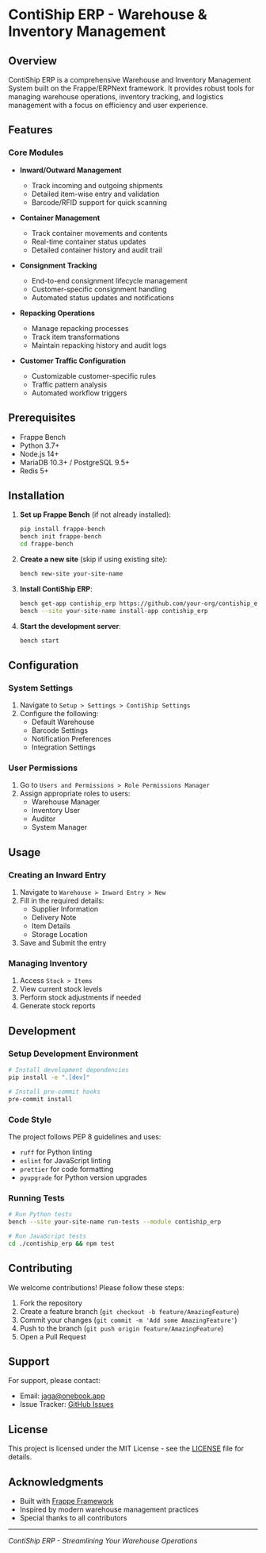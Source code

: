 # ContiShip ERP - Warehouse & Inventory Management

## Overview

ContiShip ERP is a comprehensive Warehouse and Inventory Management System built on the Frappe/ERPNext framework. It provides robust tools for managing warehouse operations, inventory tracking, and logistics management with a focus on efficiency and user experience.

## Features

### Core Modules

- **Inward/Outward Management**
  - Track incoming and outgoing shipments
  - Detailed item-wise entry and validation
  - Barcode/RFID support for quick scanning

- **Container Management**
  - Track container movements and contents
  - Real-time container status updates
  - Detailed container history and audit trail

- **Consignment Tracking**
  - End-to-end consignment lifecycle management
  - Customer-specific consignment handling
  - Automated status updates and notifications

- **Repacking Operations**
  - Manage repacking processes
  - Track item transformations
  - Maintain repacking history and audit logs

- **Customer Traffic Configuration**
  - Customizable customer-specific rules
  - Traffic pattern analysis
  - Automated workflow triggers

## Prerequisites

- Frappe Bench
- Python 3.7+
- Node.js 14+
- MariaDB 10.3+ / PostgreSQL 9.5+
- Redis 5+

## Installation

1. **Set up Frappe Bench** (if not already installed):
   ```bash
   pip install frappe-bench
   bench init frappe-bench
   cd frappe-bench
   ```

2. **Create a new site** (skip if using existing site):
   ```bash
   bench new-site your-site-name
   ```

3. **Install ContiShip ERP**:
   ```bash
   bench get-app contiship_erp https://github.com/your-org/contiship_erp
   bench --site your-site-name install-app contiship_erp
   ```

4. **Start the development server**:
   ```bash
   bench start
   ```

## Configuration

### System Settings
1. Navigate to `Setup > Settings > ContiShip Settings`
2. Configure the following:
   - Default Warehouse
   - Barcode Settings
   - Notification Preferences
   - Integration Settings

### User Permissions
1. Go to `Users and Permissions > Role Permissions Manager`
2. Assign appropriate roles to users:
   - Warehouse Manager
   - Inventory User
   - Auditor
   - System Manager

## Usage

### Creating an Inward Entry
1. Navigate to `Warehouse > Inward Entry > New`
2. Fill in the required details:
   - Supplier Information
   - Delivery Note
   - Item Details
   - Storage Location
3. Save and Submit the entry

### Managing Inventory
1. Access `Stock > Items`
2. View current stock levels
3. Perform stock adjustments if needed
4. Generate stock reports

## Development

### Setup Development Environment
```bash
# Install development dependencies
pip install -e ".[dev]"

# Install pre-commit hooks
pre-commit install
```

### Code Style
The project follows PEP 8 guidelines and uses:
- `ruff` for Python linting
- `eslint` for JavaScript linting
- `prettier` for code formatting
- `pyupgrade` for Python version upgrades

### Running Tests
```bash
# Run Python tests
bench --site your-site-name run-tests --module contiship_erp

# Run JavaScript tests
cd ./contiship_erp && npm test
```

## Contributing

We welcome contributions! Please follow these steps:

1. Fork the repository
2. Create a feature branch (`git checkout -b feature/AmazingFeature`)
3. Commit your changes (`git commit -m 'Add some AmazingFeature'`)
4. Push to the branch (`git push origin feature/AmazingFeature`)
5. Open a Pull Request

## Support

For support, please contact:
- Email: jaga@onebook.app
- Issue Tracker: [GitHub Issues](https://github.com/your-org/contiship_erp/issues)

## License

This project is licensed under the MIT License - see the [LICENSE](LICENSE) file for details.

## Acknowledgments

- Built with [Frappe Framework](https://frappeframework.com/)
- Inspired by modern warehouse management practices
- Special thanks to all contributors

---

*ContiShip ERP - Streamlining Your Warehouse Operations*
